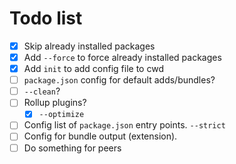 # Todo list

- [x] Skip already installed packages
- [x] Add `--force` to force already installed packages
- [x] Add `init` to add config file to cwd
- [ ] `package.json` config for default adds/bundles?
- [ ] `--clean`?
- [ ] Rollup plugins?
  - [x] `--optimize`
- [ ] Config list of `package.json` entry points. `--strict`
- [ ] Config for bundle output (extension).
- [ ] Do something for peers
